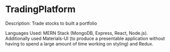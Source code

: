 # TradingPlatform
 Description: Trade stocks to built a portfolio
 
 Languages Used: MERN Stack (MongoDB, Express, React, Node.js). Additionally used Materials-UI (to produce a presentable application without having to spend a large amount of time working on styling) and Redux.

